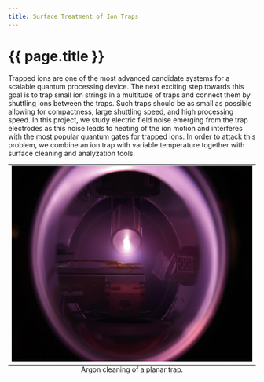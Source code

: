 ```yaml
---
title: Surface Treatment of Ion Traps
---
```


# {{ page.title }}

Trapped ions are one of the most advanced candidate systems for a scalable quantum processing device.
The next exciting step towards this goal is to trap small ion strings in
a multitude of traps and connect them by shuttling ions between the traps. Such traps should be as
small as possible allowing
for compactness, large shuttling speed, and high processing speed. In this project, we study electric
field noise emerging from the trap electrodes as this noise leads to heating of the ion motion and
interferes with the most popular quantum gates for trapped ions. In order to attack this problem,
we combine an ion trap with variable temperature together with surface cleaning and analyzation tools.

<table class="image" align="center"><caption class="caption" align="bottom" style="caption-side: bottom">
Argon cleaning of a planar trap.
</caption>
<TR><TD><img src="/research/quantum-computing/argon_cleaning.jpg" alt="Argon cleaning of a planar trap" class="center" height="400" ></TD></TR>
</table>
